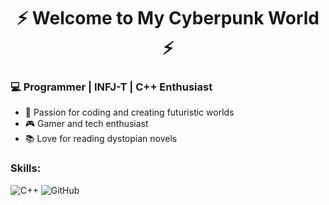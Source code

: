 <h1 align="center">⚡ Welcome to My Cyberpunk World ⚡</h1>


<!--img src="https://github.com/user-attachments/assets/7a64ccca-1982-4b10-930e-1771f684fd18" alt="Cyberpunk Banner" width="100%" /-->


### 💻 Programmer | INFJ-T | C++ Enthusiast

- 🌌 Passion for coding and creating futuristic worlds
- 🎮 Gamer and tech enthusiast
- 📚 Love for reading dystopian novels

### Skills:

![C++](https://img.shields.io/badge/C++-darkblue?style=for-the-badge&logo=c%2B%2B&logoColor=white)
![GitHub](https://img.shields.io/badge/GitHub-neonblue?style=for-the-badge&logo=github)


